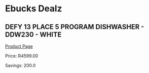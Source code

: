 
# Ebucks Dealz
## DEFY 13 PLACE 5 PROGRAM DISHWASHER - DDW230 - WHITE
[Product Page](https://www.ebucks.com/web/shop/productSelected.do?prodId=535470887&catId=872270976)

Price: R4599.00

Savings: 200.0


	